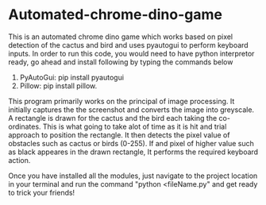 # Automated-chrome-dino-game
This is an automated chrome dino game which works based on pixel detection of the cactus and bird and uses pyautogui to perform keyboard inputs.
In order to run this code, you would need to have python interpretor ready, 
go ahead and install following by typing the commands below
1. PyAutoGui: pip install pyautogui
2. Pillow: pip install pillow.

This program primarily works on the principal of image processing. It initially captures the the screenshot and converts the image into greyscale. A rectangle is drawn for the cactus and the bird each taking the co-ordinates. This is what going to take alot of time as it is hit and trial approach to position the rectangle. It then detects the pixel value of obstacles such as cactus or birds (0-255). If and pixel of higher value such as black appeares in the drawn rectangle, It performs the required keyboard action.

Once you have installed all the modules, just navigate to the project location in your terminal and run the command "python <fileName.py" and get ready to trick your friends!

